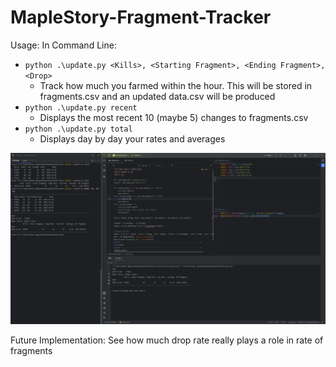 # MapleStory-Fragment-Tracker

Usage: 
In Command Line: 
* ```python .\update.py <Kills>, <Starting Fragment>, <Ending Fragment>, <Drop>```
  * Track how much you farmed within the hour. This will be stored in fragments.csv and an updated data.csv will be produced
* ```python .\update.py recent```
  * Displays the most recent 10 (maybe 5) changes to fragments.csv
* ```python .\update.py total```
  * Displays day by day your rates and averages

![Alt text](Sreenshot.png)

Future Implementation:
See how much drop rate really plays a role in rate of fragments
